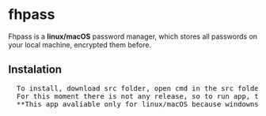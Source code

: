 # fhpass
Fhpass is a **linux/macOS** password manager, which stores all passwords on your local machine, encrypted them before.
## Instalation
<pre>
  To install, download src folder, open cmd in the src folder and run `pip install requirements.txt`.
  For this moment there is not any release, so to run app, type `python3 fhpass.py`
  **This app avaliable only for linux/macOS because windowns doesn't support curses natively. you can try to export this app for the windows, but it can cause some bugs**
</pre>
